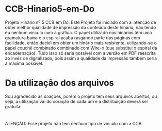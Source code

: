 # CCB-Hinario5-em-Do
Projeto Hinário nº 5 CCB em Dó.
Este Projeto foi iniciado com a intenção de obter melhor qualidade de impressão do conteúdo deste hinário, não tendo eu nenhum vínculo com a gráfica.
O papel utilizado nos hinários têm uma gramatura baixa e o espiral acaba rasgando parte das páginas com facilidade, então decidi em obter um hinário mais resistente, utilizando-se o papel couchê combinado combinado com Wire-o (que substitui o espiral da encadernação).
Tudo isso só seria possível com a versão em PDF reescrita ao invés de digitalizado, pois assim a qualidade da impressão também seria a máxima possível.
# Da utilização dos arquivos
Sou agradecido às doações, porém o projeto tem seus arquivos abertos, ou seja, a utilização vai do coração de cada um e a distribuição deverá ser gratuíta.
#
ATENÇÃO: Esse projeto não tem nenhum tipo de vínculo com a CCB.
